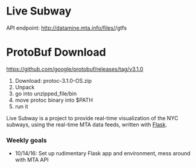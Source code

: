 # Live Subway

API endpoint: http://datamine.mta.info/files/<key>/gtfs


# ProtoBuf Download
https://github.com/google/protobuf/releases/tag/v3.1.0  
1. Download: protoc-3.1.0-OS.zip  
2. Unpack  
3. go into unzipped_file/bin  
4. move protoc binary into $PATH  
5. run it  

Live Subway is a project to provide real-time visualization of the NYC subways, using the real-time MTA data feeds, written with [Flask](flask.pocoo.org).

### Weekly goals
- 10/14/16: Set up rudimentary Flask app and environment, mess around with MTA API

